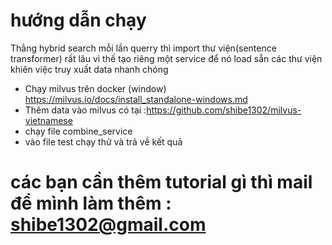 # hướng dẫn chạy  
Thằng hybrid search mỗi lần querry thì import thư viện(sentence transformer) rất lâu vì thế tạo riêng một service để nó load sẵn các thư viện khiên việc truy xuất data nhanh chóng
- Chạy milvus trên docker (window) https://milvus.io/docs/install_standalone-windows.md
- Thêm data vào milvus có tại :https://github.com/shibe1302/milvus-vietnamese
- chạy file combine_service
- vào file test chạy thử và trả về kết quả
# các bạn cần thêm tutorial gì thì mail để mình làm thêm : shibe1302@gmail.com
